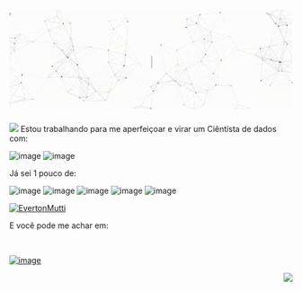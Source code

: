 <h1 align="center">
  <img src="https://github.com/EvertonMutti/Evertonmutti/raw/main/Contents/Header - Everton Mutti.gif" alt="Oi, eu sou o Everton">
</h1>

<img src="https://emojis.slackmojis.com/emojis/images/1621024394/39092/cat-roll.gif?1621024394" width="28"> Estou trabalhando para me aperfeiçoar e virar um Ciêntista de dados com:

![image](https://user-images.githubusercontent.com/84800212/170879176-b88d62f5-333f-4421-8321-7eb9fcdd855f.png)
![image](https://user-images.githubusercontent.com/84800212/170879189-e0967b5b-72ca-4fd9-919a-cd9ab29b0100.png)


<p>
  Já sei 1 pouco de:
</p>

![image](https://user-images.githubusercontent.com/84800212/170879346-d37ce4db-84e0-4b68-9fa6-a32dcb53b4cf.png)
![image](https://user-images.githubusercontent.com/84800212/170879353-7d208c7f-45d3-4ba3-aa4b-94b7e9bfb528.png)
![image](https://user-images.githubusercontent.com/84800212/170879357-ad72281f-b689-4421-9c5c-874745650c27.png)
![image](https://user-images.githubusercontent.com/84800212/170879365-15dab68f-eefb-43ef-a574-e23e6bbfb377.png)
![image](https://user-images.githubusercontent.com/84800212/170879382-42f544d9-02b1-4d03-ad1b-f400e48ee3d5.png)



[![EvertonMutti](https://github-readme-stats.vercel.app/api/top-langs/?username=EvertonMutti&hide=html&layout=compact&theme=default)](https://github.com/EvertonMutti/) 

<p> E você pode me achar em: </p> <br>

[![image](https://user-images.githubusercontent.com/84800212/170803250-ef28db2a-0d73-47a0-886e-e32505358d33.png)](https://www.linkedin.com/in/everton-mutti-54b5471a0/)


<div align="right">
<img src="https://i.ibb.co/6tP1mPb/Gif-4.gif">
</div>
